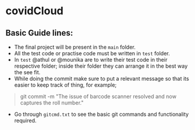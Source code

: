 # covidCloud

## Basic Guide lines:

- The final project will be present in the `main` folder.
- All the test code or practise code must be written in `test` folder.
- In `test` @athul or @mounika are to write their test code in their respective folder; inside their folder they can arrange it in the best way the see fit.
- While doing the commit make sure to put a relevant message so that its easier to keep track of thing, for example;

> git commit -m "The issue of barcode scanner resolved and now captures the roll number."

- Go through `gitcmd.txt` to see the basic git commands and functionality required.
